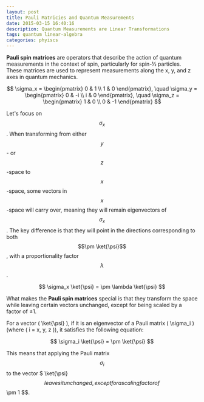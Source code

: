 ```yaml
---
layout: post
title: Pauli Matricies and Quantum Measurements
date: 2015-03-15 16:40:16
description: Quantum Measurements are Linear Transformations
tags: quantum linear-algebra
categories: phyiscs
---
```


**Pauli spin matrices** are operators that describe the action of quantum measurements in the context of spin, particularly for spin-½ particles. These matrices are used to represent measurements along the x, y, and z axes in quantum mechanics.

$$
\sigma_x = \begin{pmatrix} 0 & 1 \\ 1 & 0 \end{pmatrix}, \quad
\sigma_y = \begin{pmatrix} 0 & -i \\ i & 0 \end{pmatrix}, \quad
\sigma_z = \begin{pmatrix} 1 & 0 \\ 0 & -1 \end{pmatrix}
$$

Let's focus on $$\sigma_x$$. When transforming from either $$y$$- or $$z$$-space to $$x$$-space, some vectors in $$x$$-space will carry over, meaning they will remain eigenvectors of $$\sigma_x$$. The key difference is that they will point in the directions corresponding to both $$\pm \ket{\psi}$$, with a proportionality factor $$\lambda$$.

$$
\sigma_x \ket{\psi} = \pm \lambda \ket{\psi}
$$

What makes the **Pauli spin matrices** special is that they transform the space while leaving certain vectors unchanged, except for being scaled by a factor of ±1.

For a vector \( \ket{\psi} \), if it is an eigenvector of a Pauli matrix \( \sigma_i \) (where \( i = x, y, z \)), it satisfies the following equation:

$$
\sigma_i \ket{\psi} = \pm \ket{\psi}
$$

This means that applying the Pauli matrix $$ \sigma_i $$ to the vector $ \ket{\psi} $$ leaves it unchanged, except for a scaling factor of $$ \pm 1 $$.
